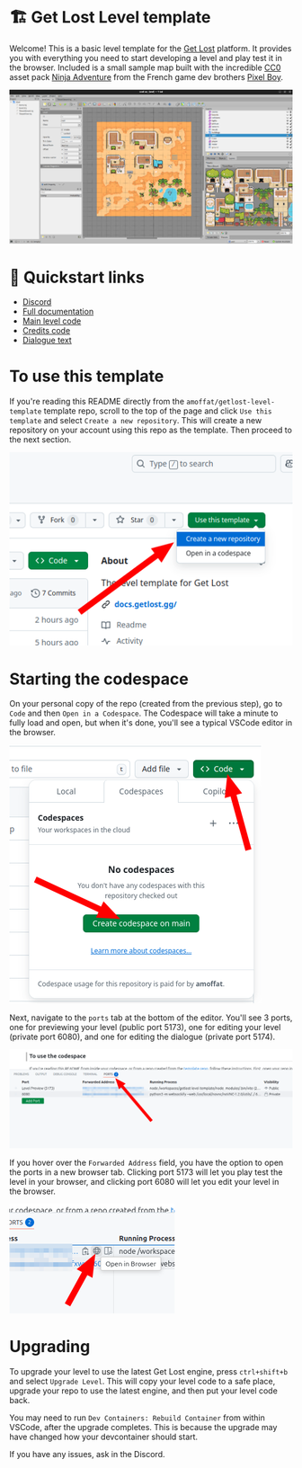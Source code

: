 # 🏗️ Get Lost Level template

Welcome! This is a basic level template for the [Get Lost](https://x.com/GetLostTheGame) platform. It provides you with everything you need to start developing a level and play test it in the browser. Included is a small sample map built with the incredible [CC0](https://creativecommons.org/public-domain/cc0/) asset pack [Ninja Adventure](https://pixel-boy.itch.io/ninja-adventure-asset-pack) from the French game dev brothers [Pixel Boy](https://x.com/2Pblog1).

![Tiled preview](./docs/img/tiled-preview.png)

# 🔗 Quickstart links

- [Discord](https://discord.gg/v4AAezkSEu)
- [Full documentation](https://docs.getlost.gg/latest/)
- [Main level code](./level/code/main.ts)
- [Credits code](./level/code/card.ts)
- [Dialogue text](./level/code/strings.ts)

# To use this template

If you're reading this README directly from the `amoffat/getlost-level-template` template repo, scroll to the top of the page and click `Use this template` and select `Create a new repository`. This will create a new repository on your account using this repo as the template. Then proceed to the next section.

![Create codespace](./docs/img/create-codespace.png)

# Starting the codespace

On your personal copy of the repo (created from the previous step), go to `Code` and then `Open in a Codespace`. The Codespace will take a minute to fully load and open, but when it's done, you'll see a typical VSCode editor in the browser.

![Open codespace](./docs/img/open-in-codespace.png)

Next, navigate to the `ports` tab at the bottom of the editor. You'll see 3 ports, one for previewing your level (public port 5173), one for editing your level (private port 6080), and one for editing the dialogue (private port 5174).

![Ports](./docs/img/ports.png)

If you hover over the `Forwarded Address` field, you have the option to open the ports in a new browser tab. Clicking port 5173 will let you play test the level in your browser, and clicking port 6080 will let you edit your level in the browser.

![Open in Browser](./docs/img/open-browser.png)

# Upgrading

To upgrade your level to use the latest Get Lost engine, press `ctrl+shift+b` and select `Upgrade Level`. This will copy your level code to a safe place, upgrade your repo to use the latest engine, and then put your level code back.

You may need to run `Dev Containers: Rebuild Container` from within VSCode, after the upgrade completes. This is because the upgrade may have changed how your devcontainer should start.

If you have any issues, ask in the Discord.
